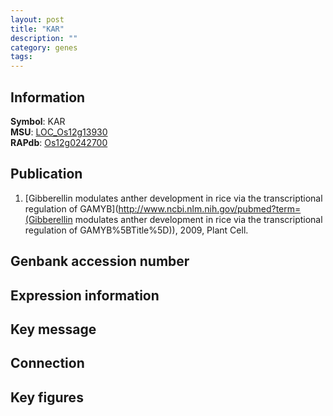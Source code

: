 ```yaml
---
layout: post
title: "KAR"
description: ""
category: genes
tags: 
---
```


## Information
__Symbol__: KAR  
__MSU__: [LOC_Os12g13930](http://rice.plantbiology.msu.edu/cgi-bin/ORF_infopage.cgi?orf=LOC_Os12g13930)  
__RAPdb__: [Os12g0242700](http://rapdb.dna.affrc.go.jp/viewer/gbrowse_details/irgsp1?name=Os12g0242700)  

## Publication
1. [Gibberellin modulates anther development in rice via the transcriptional regulation of GAMYB](http://www.ncbi.nlm.nih.gov/pubmed?term=(Gibberellin modulates anther development in rice via the transcriptional regulation of GAMYB%5BTitle%5D)), 2009, Plant Cell.

## Genbank accession number

## Expression information

## Key message

## Connection

## Key figures



